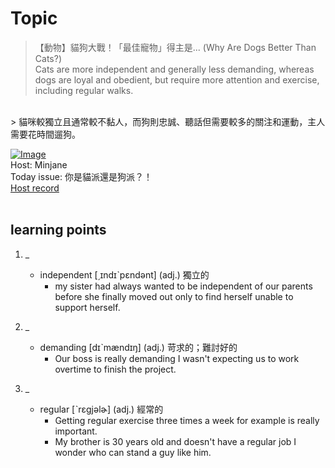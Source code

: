 # Topic

> 【動物】貓狗大戰！「最佳寵物」得主是... (Why Are Dogs Better Than Cats?) <br>
> Cats are more independent and generally less demanding, whereas dogs are loyal and obedient, but require more attention and exercise, including regular walks.
 <br>
> 貓咪較獨立且通常較不黏人，而狗則忠誠、聽話但需要較多的關注和運動，主人需要花時間遛狗。 <br>

[![Image](https://cdn.voicetube.com/assets/thumbnails/jgYxTkVSyT0.jpg)](https://www.youtube.com/embed/jgYxTkVSyT0?rel=0&showinfo=0&cc_load_policy=0&controls=1&autoplay=1&iv_load_policy=3&playsinline=1&wmode=transparent&start=62&end=71&enablejsapi=1&origin=https://tw.voicetube.com&widgetid=1)<br>
Host: Minjane
<br>Today issue: 你是貓派還是狗派？！
<br>
[Host record](https://cdn.voicetube.com/everyday_records/4715/1602572693.mp3)
<br><br>
## learning points
1. _
	* independent  [͵ɪndɪˋpɛndənt] (adj.) 獨立的
		- my sister had always wanted to be independent of our parents before she finally moved out only to find herself unable to support herself.

2. _
	* demanding [dɪˋmændɪŋ] (adj.) 苛求的；難討好的
		- Our boss is really demanding I wasn't expecting us to work overtime to finish the project.

3. _
	* regular [ˋrɛgjəlɚ] (adj.) 經常的
		- Getting regular exercise three times a week for example is really important.
		- My brother is 30 years old and doesn't have a regular job I wonder who can stand a guy like him.
